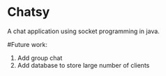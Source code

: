 # Chatsy
A chat application using socket programming in java.

#Future work:
1. Add group chat
2. Add database to store large number of clients

